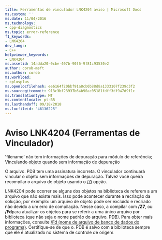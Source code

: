 ```yaml
---
title: Ferramentas de vinculador LNK4204 aviso | Microsoft Docs
ms.custom: ''
ms.date: 11/04/2016
ms.technology:
- cpp-diagnostics
ms.topic: error-reference
f1_keywords:
- LNK4204
dev_langs:
- C++
helpviewer_keywords:
- LNK4204
ms.assetid: 14adda20-0cbe-407b-90f6-9f81c93530e2
author: corob-msft
ms.author: corob
ms.workload:
- cplusplus
ms.openlocfilehash: ee6164f20bbf91a8cb0b88d8a1333107f239d3f2
ms.sourcegitcommit: 913c3bf23937b64b90ac05181fdff3df947d9f1c
ms.translationtype: MT
ms.contentlocale: pt-BR
ms.lasthandoff: 09/18/2018
ms.locfileid: "46136225"
---
```

# <a name="linker-tools-warning-lnk4204"></a>Aviso LNK4204 (Ferramentas de Vinculador)

'filename' não tem informações de depuração para módulo de referência; Vinculando objeto quando sem informação de depuração

O arquivo. PDB tem uma assinatura incorreta. O vinculador continuará vincular o objeto sem informações de depuração. Talvez você queira recompilar o arquivo de objeto usando o [/Zi](../../build/reference/z7-zi-zi-debug-information-format.md) opção.

LNK4204 pode ocorrer se alguns dos objetos na biblioteca de referem a um arquivo que não existe mais. Isso pode acontecer durante a recriação da solução, por exemplo: um arquivo de objeto pode ser excluído e recriado não devido a um erro de compilação. Nesse caso, a compilar com **/Z7**, ou **/Fd**para atualizar os objetos para se referir a uma único arquivo por biblioteca (que não seja o nome padrão do arquivo. PDB).  Para obter mais informações, consulte [/Fd (nome de arquivo de banco de dados do programa)](../../build/reference/fd-program-database-file-name.md).  Certifique-se de que o. PDB é salvo com a biblioteca sempre que ele é atualizado no sistema de controle de origem.
